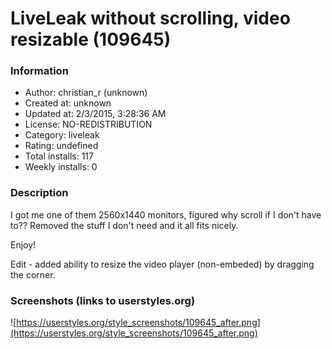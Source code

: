 # LiveLeak without scrolling, video resizable (109645)

### Information
- Author: christian_r (unknown)
- Created at: unknown
- Updated at: 2/3/2015, 3:28:36 AM
- License: NO-REDISTRIBUTION
- Category: liveleak
- Rating: undefined
- Total installs: 117
- Weekly installs: 0


### Description
I got me one of them 2560x1440 monitors, figured why scroll if I don't have to??
Removed the stuff I don't need and it all fits nicely.

Enjoy!

Edit - added ability to resize the video player (non-embeded) by dragging the corner.


### Screenshots (links to userstyles.org)
![https://userstyles.org/style_screenshots/109645_after.png](https://userstyles.org/style_screenshots/109645_after.png)


